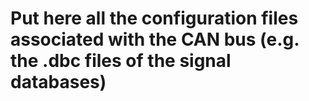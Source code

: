 # Put here all the configuration files associated with the CAN bus (e.g. the .dbc files of the signal databases)
